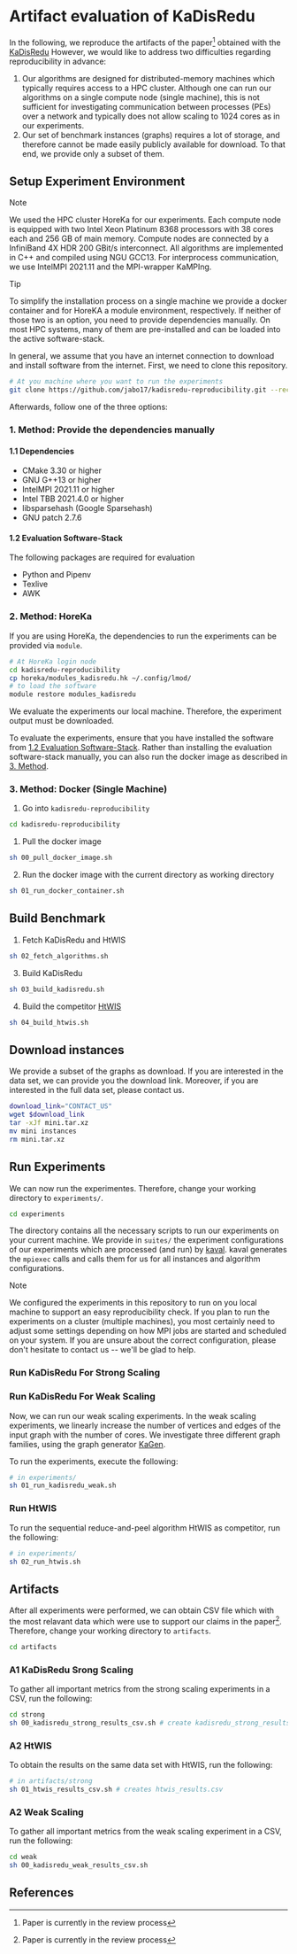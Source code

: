 # Artifact evaluation of KaDisRedu

In the following, we reproduce the artifacts of the paper[^1] obtained with the [KaDisRedu](https://github.com/jabo17/kadisredu)
However, we would like to address two difficulties regarding reproducibility in advance:

1. Our algorithms are designed for distributed-memory machines which typically requires access to a HPC cluster.
Although one can run our algorithms on a single compute node (single machine), this is not sufficient for investigating communication between processes (PEs) over a network and typically does not allow scaling to 1024 cores as in our experiments.
2. Our set of benchmark instances (graphs) requires a lot of storage, and therefore cannot be made easily publicly available for download.
To that end, we provide only a subset of them. 

## Setup Experiment Environment

> [!NOTE]
We used the HPC cluster HoreKa for our experiments.
Each compute node is equipped with two Intel Xeon Platinum 8368 processors with 38 cores each and 256 GB of main memory.
Compute nodes are connected by a InfiniBand 4X HDR 200 GBit/s interconnect.
All algorithms are implemented in C++ and compiled using NGU GCC13.
For interprocess communication, we use IntelMPI 2021.11 and the MPI-wrapper KaMPIng.

> [!TIP]
> To simplify the installation process on a single machine we provide a docker container and for HoreKA a module environment, respectively.
> If neither of those two is an option, you need to provide dependencies manually.
> On most HPC systems, many of them are pre-installed and can be loaded into the active software-stack.

In general, we assume that you have an internet connection to download and install software from the internet.
First, we need to clone this repository.
```bash
# At you machine where you want to run the experiments
git clone https://github.com/jabo17/kadisredu-reproducibility.git --recursive
```

Afterwards, follow one of the three options:
### 1. Method: Provide the dependencies manually

#### 1.1 Dependencies
- CMake 3.30 or higher
- GNU G++13 or higher
- IntelMPI 2021.11 or higher
- Intel TBB 2021.4.0 or higher
- libsparsehash (Google Sparsehash)
- GNU patch 2.7.6

#### 1.2 Evaluation Software-Stack
The following packages are required for evaluation
- Python and Pipenv
- Texlive
- AWK

### 2. Method: HoreKa
If you are using HoreKa, the dependencies to run the experiments can be provided via `module`.
```bash
# At HoreKa login node
cd kadisredu-reproducibility
cp horeka/modules_kadisredu.hk ~/.config/lmod/
# to load the software
module restore modules_kadisredu
```

We evaluate the experiments our local machine.
Therefore, the experiment output must be downloaded.

To evaluate the experiments, ensure that you have installed the software from [1.2 Evaluation Software-Stack](#12-evaluation-software-stack).
Rather than installing the evaluation software-stack manually, you can also run the docker image as described in [3. Method](#3-method-docker-single-machine).

### 3. Method: Docker (Single Machine)
1. Go into `kadisredu-reproducibility`
```bash
cd kadisredu-reproducibility
```
1. Pull the docker image
```bash
sh 00_pull_docker_image.sh
```
2. Run the docker image with the current directory as working directory
```bash
sh 01_run_docker_container.sh
```

## Build Benchmark
1. Fetch KaDisRedu and HtWIS
```bash
sh 02_fetch_algorithms.sh
```
3. Build KaDisRedu
```bash
sh 03_build_kadisredu.sh
```
4. Build the competitor [HtWIS](https://github.com/mwis-abc/mwis-source-code)
```bash
sh 04_build_htwis.sh
```

## Download instances

We provide a subset of the graphs as download. If you are interested in the data set, we can provide you the download link.
Moreover, if you are interested in the full data set, please contact us.
```bash
download_link="CONTACT_US"
wget $download_link
tar -xJf mini.tar.xz
mv mini instances
rm mini.tar.xz
```

## Run Experiments

We can now run the experimentes.
Therefore, change your working directory to `experiments/`.
```bash
cd experiments
```
The directory contains all the necessary scripts to run our experiments on your current machine.
We provide in `suites/` the experiment configurations of our experiments which are processed (and run) by [kaval](https://github.com/niklas-uhl/kaval).
kaval generates the `mpiexec` calls and calls them for us for all instances and algorithm configurations.

> [!NOTE]
> We configured the experiments in this repository to run on you local machine to support an easy reproducibility check.
> If you plan to run the experiments on a cluster (multiple machines), you most certainly need to adjust some settings depending on how MPI jobs are started and scheduled on your system.
> If you are unsure about the correct configuration, please don't hesitate to contact us -- we'll be glad to help.

### Run KaDisRedu For Strong Scaling

### Run KaDisRedu For Weak Scaling

Now, we can run our weak scaling experiments.
In the weak scaling experiments, we linearly increase the number of vertices and edges of the input graph with the number of cores.
We investigate three different graph families, using the graph generator [KaGen](https://github.com/KarlsruheGraphGeneration/KaGen).

To run the experiments, execute the following:
```bash
# in experiments/
sh 01_run_kadisredu_weak.sh
```

### Run HtWIS

To run the sequential reduce-and-peel algorithm HtWIS as competitor, run the following:
```bash
# in experiments/
sh 02_run_htwis.sh
```

## Artifacts

After all experiments were performed, we can obtain CSV file which with the most relavant data which were use to support our claims in the paper[^1].
Therefore, change your working directory to `artifacts`.
```bash
cd artifacts
```

### A1 KaDisRedu Srong Scaling

To gather all important metrics from the strong scaling experiments in a CSV, run the following:
```bash
cd strong
sh 00_kadisredu_strong_results_csv.sh # create kadisredu_strong_results.
```

### A2 HtWIS

To obtain the results on the same data set with HtWIS, run the following:
```bash
# in artifacts/strong
sh 01_htwis_results_csv.sh # creates htwis_results.csv
```

### A2 Weak Scaling

To gather all important metrics from the weak scaling experiment in a CSV, run the following:
```bash
cd weak
sh 00_kadisredu_weak_results_csv.sh
```

## References
[^1]: Paper is currently in the review process
